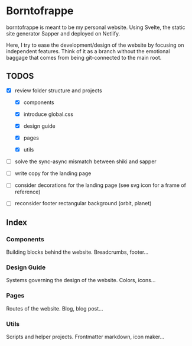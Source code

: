 # Borntofrappe

borntofrappe is meant to be my personal website. Using Svelte, the static site generator Sapper and deployed on Netlify.

Here, I try to ease the development/design of the website by focusing on independent features. Think of it as a branch without the emotional baggage that comes from being git-connected to the main root.

## TODOS

- [x] review folder structure and projects

  - [x] components

  - [x] introduce global.css

  - [x] design guide

  - [x] pages

  - [x] utils

- [ ] solve the sync-async mismatch between shiki and sapper

- [ ] write copy for the landing page

- [ ] consider decorations for the landing page (see svg icon for a frame of reference)

- [ ] reconsider footer rectangular background (orbit, planet)

## Index

### Components

Building blocks behind the website. Breadcrumbs, footer...

### Design Guide

Systems governing the design of the website. Colors, icons...

### Pages

Routes of the website. Blog, blog post...

### Utils

Scripts and helper projects. Frontmatter markdown, icon maker...
